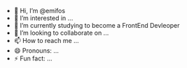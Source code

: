 - 👋 Hi, I’m @emifos
- 👀 I’m interested in ...
- 🌱 I’m currently studying to become a FrontEnd Devleoper
- 💞️ I’m looking to collaborate on ...
- 📫 How to reach me ...
- 😄 Pronouns: ...
- ⚡ Fun fact: ...

<!---
emifos/emifos is a ✨ special ✨ repository because its `README.md` (this file) appears on your GitHub profile.
You can click the Preview link to take a look at your changes.
--->
